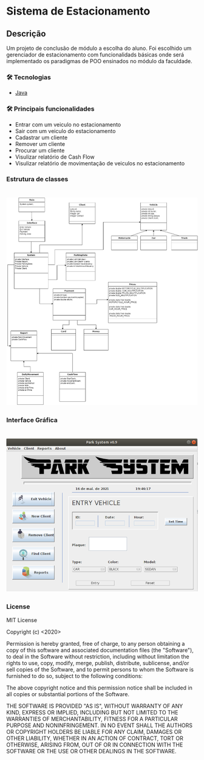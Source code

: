 # Sistema de Estacionamento

## Descrição
Um projeto de conclusão de módulo a escolha do aluno. Foi escolhido um gerenciador de estacionamento com funcionalidads básicas onde será implementado os paradigmas de POO ensinados no módulo da faculdade.

### 🛠 Tecnologias
- [Java](https://www.java.com/pt-BR/)

### 🛠 Principais funcionalidades
- Entrar com um veiculo no estacionamento
- Sair com um veiculo do estacionamento
- Cadastrar um cliente
- Remover um cliente
- Procurar um cliente
- Visulizar relatório de Cash Flow
- Visulizar relatório de movimentação de veiculos no estacionamento

### Estrutura de classes
<h1 align="center">
  <img alt="Estrutura de classes" src="./Useful/estacionamento-Classes.png" />
</h1>

### Interface Gráfica
<h1 align="center">
  <img alt="Interface Gráfica" src="./Useful/Interface.png" />
</h1>

### License
MIT License

Copyright (c) <2020> <Seu Nome>

Permission is hereby granted, free of charge, to any person obtaining a copy
of this software and associated documentation files (the "Software"), to deal
in the Software without restriction, including without limitation the rights
to use, copy, modify, merge, publish, distribute, sublicense, and/or sell
copies of the Software, and to permit persons to whom the Software is
furnished to do so, subject to the following conditions:

The above copyright notice and this permission notice shall be included in all
copies or substantial portions of the Software.

THE SOFTWARE IS PROVIDED "AS IS", WITHOUT WARRANTY OF ANY KIND, EXPRESS OR
IMPLIED, INCLUDING BUT NOT LIMITED TO THE WARRANTIES OF MERCHANTABILITY,
FITNESS FOR A PARTICULAR PURPOSE AND NONINFRINGEMENT. IN NO EVENT SHALL THE
AUTHORS OR COPYRIGHT HOLDERS BE LIABLE FOR ANY CLAIM, DAMAGES OR OTHER
LIABILITY, WHETHER IN AN ACTION OF CONTRACT, TORT OR OTHERWISE, ARISING FROM,
OUT OF OR IN CONNECTION WITH THE SOFTWARE OR THE USE OR OTHER DEALINGS IN THE
SOFTWARE.
